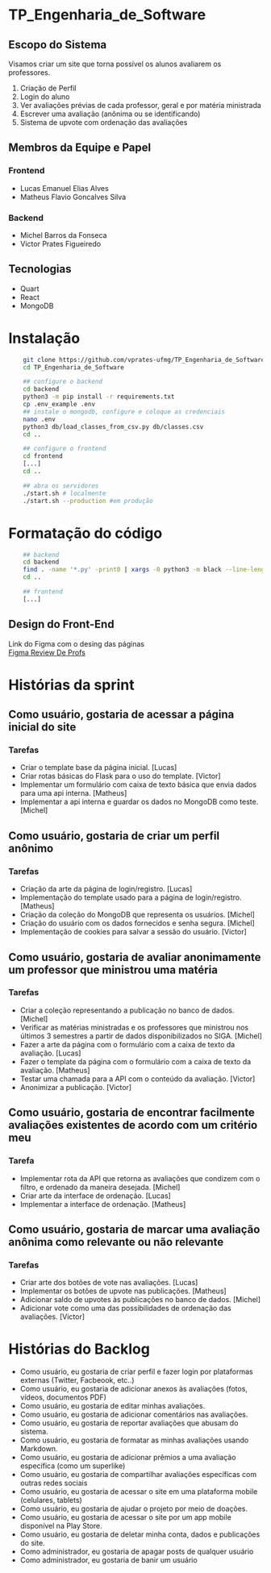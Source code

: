 # TP_Engenharia_de_Software
## Escopo do Sistema

Visamos criar um site que torna possível os alunos avaliarem os professores.
1. Criação de Perfil
2. Login do aluno
3. Ver avaliações prévias de cada professor, geral e por matéria ministrada
4. Escrever uma avaliação (anônima ou se identificando)
5. Sistema de upvote com ordenação das avaliações

## Membros da Equipe e Papel
### Frontend
- Lucas Emanuel Elias Alves
- Matheus Flavio Goncalves Silva

### Backend
- Michel Barros da Fonseca
- Victor Prates Figueiredo

## Tecnologias
- Quart
- React
- MongoDB

# Instalação
```bash
    git clone https://github.com/vprates-ufmg/TP_Engenharia_de_Software
    cd TP_Engenharia_de_Software

    ## configure o backend
    cd backend
    python3 -m pip install -r requirements.txt
    cp .env_example .env
    ## instale o mongodb, configure e coloque as credenciais
    nano .env
    python3 db/load_classes_from_csv.py db/classes.csv
    cd ..

    ## configure o frontend
    cd frontend
    [...]
    cd ..

    ## abra os servidores
    ./start.sh # localmente
    ./start.sh --production #em produção
```

# Formatação do código
```bash
    ## backend
    cd backend
    find . -name '*.py' -print0 | xargs -0 python3 -m black --line-length=120
    cd ..

    ## frontend
    [...]
```

## Design do Front-End
Link do Figma com o desing das páginas
<br>
<a href="https://www.figma.com/file/6ZZET6D42xeVovtNnFhwm3/TP1_Eng_Soft?type=design&node-id=0%3A1&t=GMHt6m7Ct4FRkFFp-1">Figma Review De Profs</a>

# Histórias da sprint  

## Como usuário, gostaria de acessar a página inicial do site
### Tarefas
- Criar o template base da página inicial. [Lucas]
- Criar rotas básicas do Flask para o uso do template. [Victor]
- Implementar um formulário com caixa de texto básica que envia dados para uma api interna. [Matheus]
- Implementar a api interna e guardar os dados no MongoDB como teste. [Michel]
  
## Como usuário, gostaria de criar um perfil anônimo
### Tarefas
- Criação da arte da página de login/registro. [Lucas]
- Implementação do template usado para a página de login/registro. [Matheus]
- Criação da coleção do MongoDB que representa os usuários. [Michel]
- Criação do usuário com os dados fornecidos e senha segura. [Michel]
- Implementação de cookies para salvar a sessão do usuário. [Victor]
  
## Como usuário, gostaria de avaliar anonimamente um professor que ministrou uma matéria
### Tarefas 
- Criar a coleção representando a publicação no banco de dados. [Michel]
- Verificar as matérias ministradas e os professores que ministrou nos últimos 3 semestres a partir de dados disponibilizados no SIGA. [Michel]
- Fazer a arte da página com o formulário com a caixa de texto da avaliação. [Lucas]
- Fazer o template da página com o formulário com a caixa de texto da avaliação. [Matheus]
- Testar uma chamada para a API com o conteúdo da avaliação. [Victor]
- Anonimizar a publicação. [Victor]
  
## Como usuário, gostaria de encontrar facilmente avaliações existentes de acordo com um critério meu
### Tarefa 
- Implementar rota da API que retorna as avaliações que condizem com o filtro, e ordenado da maneira desejada. [Michel]
- Criar arte da interface de ordenação. [Lucas]
- Implementar a interface de ordenação. [Matheus]
  
## Como usuário, gostaria de marcar uma avaliação anônima como relevante ou não relevante
### Tarefas 
- Criar arte dos botões de vote nas avaliações. [Lucas]
- Implementar os botões de upvote nas publicações. [Matheus]
- Adicionar saldo de upvotes às publicações no banco de dados. [Michel]
- Adicionar vote como uma das possibilidades de ordenação das avaliações. [Victor]
  
  
  
# Histórias do Backlog  
- Como usuário, eu gostaria de criar perfil e fazer login por plataformas externas (Twitter, Facbeook, etc..)  
- Como usuário, eu gostaria de adicionar anexos às avaliações (fotos, vídeos, documentos PDF)  
- Como usuário, eu gostaria de editar minhas avaliações.  
- Como usuário, eu gostaria de adicionar comentários nas avaliações.  
- Como usuário, eu gostaria de reportar avaliações que abusam do sistema.  
- Como usuário, eu gostaria de formatar as minhas avaliações usando Markdown.
- Como usuário, eu gostaria de adicionar prêmios a uma avaliação específica (como um superlike)  
- Como usuário, eu gostaria de compartilhar avaliações específicas com outras redes sociais  
- Como usuário, eu gostaria de acessar o site em uma plataforma mobile (celulares, tablets)
- Como usuário, eu gostaria de ajudar o projeto por meio de doações.
- Como usuário, eu gostaria de acessar o site por um app mobile disponível na Play Store.
- Como usuário, eu gostaria de deletar minha conta, dados e publicações do site.
- Como administrador, eu gostaria de apagar posts de qualquer usuário
- Como administrador, eu gostaria de banir um usuário